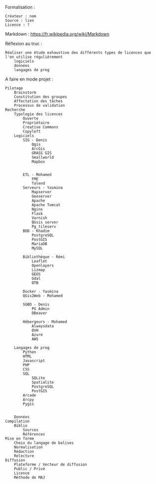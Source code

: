 Formalisation :

    Créateur : nom
    Source : lien
    Licence : ?

Markdown : https://fr.wikipedia.org/wiki/Markdown

Réflexion au truc :

    Réaliser une étude exhaustive des différents types de licences que l'on utilise régulièrement
        logiciels
        données
        langages de prog

A faire en mode projet :

    Pilotage
        Brainstorm
        Constitution des groupes
        Affectation des tâches
        Processus de validation
    Recherche
        Typologie des licences
            Ouverte
            Propriétaire
            Creative Commons
            Copyleft
        Logiciels 
            SIG - Denis
                Qgis
                ArcGis
                GRASS GIS
                Smallworld
                Mapbox


            ETL - Mohamed
                FME 
                Talend
            Serveurs - Yasmina
                Mapserver
                Geoserver
                Apache
                Apache Tomcat
                Nginx
                Flask
                Varnish
                QGsis server
                Pg_tileserv
            BDD - Khadim
                PostgreSQL
                PostGIS
                MariaDB
                MySQL

            Bibliothèque - Rémi
                Leaflet
                Openlayers  
                Lizmap
                GEOS
                Gdal
                OTB            
            
            Docker - Yasmina
            QGis2Web - Mohamed
            
            SGBD - Denis
                PG Admin
                DBeaver
                
            Hébergeurs - Mohamed
                Alwaysdata
                OVH
                Azure
                AWS

        Langages de prog
            Python 
            HTML
            Javascript
            PHP
            CSS  
            SQL 
                SQLite
                Spatialite
                PostgreSQL
                PostGIS
            Arcade
            Arcpy
            Pygis

        
        Données 
    Compilation
        Biblio 
            Sources 
            Références
    Mise en forme 
        Choix du langage de balises
        Normalisation
        Rédaction
        Relecture
    Diffusion
        Plateforme / Vecteur de diffusion 
        Public / Privé
        Licence 
        Méthode de MAJ

